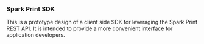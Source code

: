 ### Spark Print SDK 

This is a prototype design of a client side SDK for leveraging the Spark Print REST API. It is intended to provide a more convenient interface for application developers.
